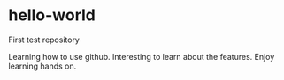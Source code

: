# hello-world
First test repository 

Learning how to use github. Interesting to  learn about the features. Enjoy learning hands on. 
